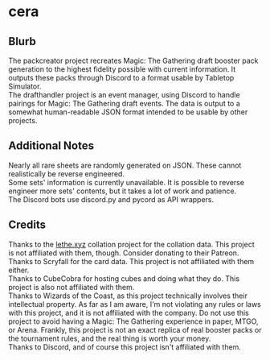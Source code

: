 # cera

## Blurb
The packcreator project recreates Magic: The Gathering draft booster pack generation to the highest fidelity possible with current information. It outputs these packs through Discord to a format usable by Tabletop Simulator.</br>
The drafthandler project is an event manager, using Discord to handle pairings for Magic: The Gathering draft events. The data is output to a somewhat human-readable JSON format intended to be usable by other projects.</br>

## Additional Notes
Nearly all rare sheets are randomly generated on JSON. These cannot realistically be reverse engineered.</br>
Some sets' information is currently unavailable. It is possible to reverse engineer more sets' contents, but it takes a lot of work and patience.</br>
The Discord bots use discord.py and pycord as API wrappers.

## Credits
Thanks to the [lethe.xyz](https://www.lethe.xyz/mtg/collation/index.html) collation project for the collation data. This project is not affiliated with them, though. Consider donating to their Patreon.</br>
Thanks to Scryfall for the card data. This project is not affiliated with them either.</br>
Thanks to CubeCobra for hosting cubes and doing what they do. This project is also not affiliated with them.</br>
Thanks to Wizards of the Coast, as this project technically involves their intellectual property. As far as I am aware, I'm not violating any rules or laws with this project, and it is not affiliated with the company. Do not use this project to avoid having a Magic: The Gathering experience in paper, MTGO, or Arena. Frankly, this project is not an exact replica of real booster packs or the tournament rules, and the real thing is worth your money.</br>
Thanks to Discord, and of course this project isn't affiliated with them.
